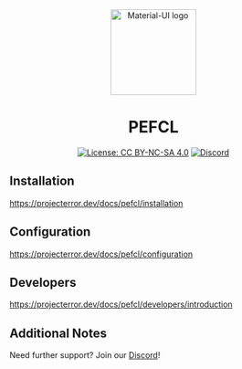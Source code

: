 <div align="center">
    <img href="https://projecterror.dev" width="150" src="https://i.tasoagc.dev/c1pD" alt="Material-UI logo" />
</div>
<h1 align="center">PEFCL</h1>

<div align="center">

[![License: CC BY-NC-SA 4.0](https://img.shields.io/badge/License-CC_BY--NC--SA_4.0-lightgrey.svg)](https://creativecommons.org/licenses/by-nc-sa/4.0/)
[![Discord](https://img.shields.io/discord/791854454760013827?label=Our%20Discord)](https://discord.gg/HYwBjTbAY5)

</div>

## Installation

https://projecterror.dev/docs/pefcl/installation



## Configuration

https://projecterror.dev/docs/pefcl/configuration



## Developers

https://projecterror.dev/docs/pefcl/developers/introduction 


## Additional Notes

Need further support? Join our [Discord](https://discord.com/invite/HYwBjTbAY5)!
